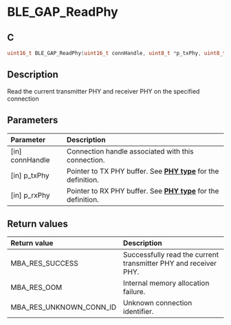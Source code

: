 # BLE_GAP_ReadPhy

## C

```c
uint16_t BLE_GAP_ReadPhy(uint16_t connHandle, uint8_t *p_txPhy, uint8_t *p_rxPhy);
```

## Description

Read the current transmitter PHY and receiver PHY on the specified connection

## Parameters

|Parameter|Description|
|:---|:---|
|\[in\] connHandle|Connection handle associated with this connection.|
|\[in\] p_txPhy|Pointer to TX PHY buffer. See **[PHY type](GUID-3539A8AA-7029-4450-B077-5B732D664B49.md)** for the definition.|
|\[in\] p_rxPhy|Pointer to RX PHY buffer. See **[PHY type](GUID-3539A8AA-7029-4450-B077-5B732D664B49.md)** for the definition.|

## Return values

|Return value|Description|
|:---|:---|
MBA_RES_SUCCESS|Successfully read the current transmitter PHY and receiver PHY.|
MBA_RES_OOM|Internal memory allocation failure.|
MBA_RES_UNKNOWN_CONN_ID|Unknown connection identifier.|
